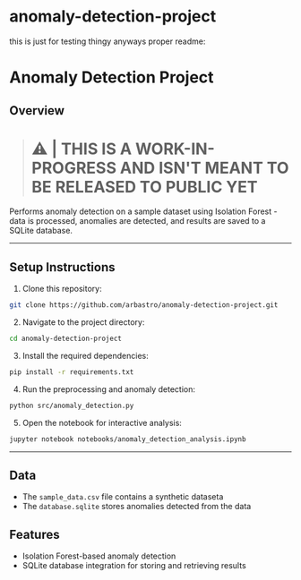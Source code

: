 # anomaly-detection-project
this is just for testing thingy
anyways proper readme:
# Anomaly Detection Project

## Overview
># ⚠️ | THIS IS A WORK-IN-PROGRESS AND ISN'T MEANT TO BE RELEASED TO PUBLIC YET
Performs anomaly detection on a sample dataset using Isolation Forest - data is processed, anomalies are detected, and results are saved to a SQLite database.

---
## Setup Instructions

1. Clone this repository:
```bash
git clone https://github.com/arbastro/anomaly-detection-project.git
```

2. Navigate to the project directory:
```bash
cd anomaly-detection-project
```

3. Install the required dependencies:
```bash
pip install -r requirements.txt
```

4. Run the preprocessing and anomaly detection:
```bash
python src/anomaly_detection.py
```

5. Open the notebook for interactive analysis:
```bash
jupyter notebook notebooks/anomaly_detection_analysis.ipynb
```
----
## Data
- The `sample_data.csv` file contains a synthetic dataseta
- The `database.sqlite` stores anomalies detected from the data

## Features
- Isolation Forest-based anomaly detection
- SQLite database integration for storing and retrieving results

